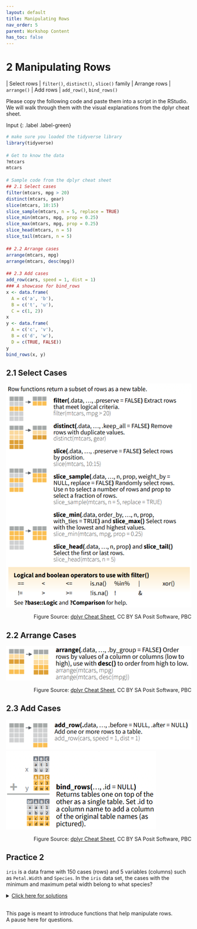 ```yaml
---
layout: default  
title: Manipulating Rows
nav_order: 5  
parent: Workshop Content  
has_toc: false  
---
```


# 2 Manipulating Rows

| Select rows | `filter()`, `distinct()`, `slice()` family
| Arrange rows | `arrange()`
| Add rows | `add_row()`, `bind_rows()`

Please copy the following code and paste them into a script in the RStudio. We will walk through them with the visual explanations from the dplyr cheat sheet.

Input
{: .label .label-green}
```r
# make sure you loaded the tidyverse library
library(tidyverse)

# Get to know the data
?mtcars
mtcars

# Sample code from the dplyr cheat sheet
## 2.1 Select cases
filter(mtcars, mpg > 20)
distinct(mtcars, gear)
slice(mtcars, 10:15)
slice_sample(mtcars, n = 5, replace = TRUE)
slice_min(mtcars, mpg, prop = 0.25)
slice_max(mtcars, mpg, prop = 0.25)
slice_head(mtcars, n = 5)
slice_tail(mtcars, n = 5)

## 2.2 Arrange cases
arrange(mtcars, mpg)
arrange(mtcars, desc(mpg))

## 2.3 Add cases
add_row(cars, speed = 1, dist = 1)
### A showcase for bind_rows
x <- data.frame(
  A = c('a', 'b'), 
  B = c('t', 'u'),
  C = c(1, 2))
x
y <- data.frame(
  A = c('c', 'v'), 
  B = c('d', 'w'),
  D = c(TRUE, FALSE))
y
bind_rows(x, y)
```

## 2.1 Select Cases
![implicit](images/select_cases.png)
<div style="text-align: right">
	<p>Figure Source: <a href="https://raw.githubusercontent.com/rstudio/cheatsheets/main/data-transformation.pdf">dplyr Cheat Sheet</a>, CC BY SA Posit Software, PBC</p>
</div>

## 2.2 Arrange Cases
![implicit](images/arrange_cases.png)
<div style="text-align: right">
	<p>Figure Source: <a href="https://raw.githubusercontent.com/rstudio/cheatsheets/main/data-transformation.pdf">dplyr Cheat Sheet</a>, CC BY SA Posit Software, PBC</p>
</div>

## 2.3 Add Cases
![implicit](images/add_cases.png)
![implicit](images/bind_rows.png)
<div style="text-align: right">
	<p>Figure Source: <a href="https://raw.githubusercontent.com/rstudio/cheatsheets/main/data-transformation.pdf">dplyr Cheat Sheet</a>, CC BY SA Posit Software, PBC</p>
</div>

## Practice 2
`iris` is a data frame with 150 cases (rows) and 5 variables (columns) such as `Petal.Width` and `Species`. In the `iris` data set, the cases with the minimum and maximum petal width belong to what species?
<details>
	<summary><u>Click here for solutions</u></summary>
	<div style="border: thin grey 1px; background-color: #eeebee; padding:15px;">
		<p>
		# solution 1 <br>
		arrange(iris, Petal.Width) <br>
		# solution 2 <br>
		slice_min(iris, Petal.Width, prop = 0.01) <br>
		slice_max(iris, Petal.Width, prop = 0.01) <br>
		 <br>
		# The case with the minimum petal width belongs to setosa. <br>
		# The case with the maximum petal width belongs to virginica.
		</p>
    </div>
</details>
&nbsp;    
&nbsp;    



This page is meant to introduce functions that help manipulate rows.  
A pause here for questions.


